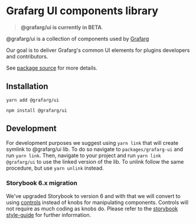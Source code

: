 # Grafarg UI components library

> **@grafarg/ui is currently in BETA**.

@grafarg/ui is a collection of components used by [Grafarg](https://github.com/grafarg/grafarg)

Our goal is to deliver Grafarg's common UI elements for plugins developers and contributors.

See [package source](https://github.com/grafarg/grafarg/tree/master/packages/grafarg-ui) for more details.

## Installation

`yarn add @grafarg/ui`

`npm install @grafarg/ui`

## Development

For development purposes we suggest using `yarn link` that will create symlink to @grafarg/ui lib. To do so navigate to `packages/grafarg-ui` and run `yarn link`. Then, navigate to your project and run `yarn link @grafarg/ui` to use the linked version of the lib. To unlink follow the same procedure, but use `yarn unlink` instead.

### Storybook 6.x migration

We've upgraded Storybook to version 6 and with that we will convert to using [controls](https://storybook.js.org/docs/react/essentials/controls) instead of knobs for manipulating components. Controls will not require as much coding as knobs do. Please refer to the [storybook style-guide](https://github.com/grafarg/grafarg/blob/master/contribute/style-guides/storybook.md#contrls) for further information.
